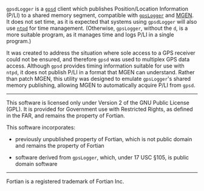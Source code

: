 `gpsdLogger` is a [`gpsd`](https://gpsd.gitlab.io/gpsd/index.html) client which publishes
Position/Location Information (P/LI) to a shared memory segment, compatible
with
[`gpsLogger`](https://github.com/USNavalResearchLaboratory/gpsLogger)
and [MGEN](https://github.com/USNavalResearchLaboratory/mgen).  It does not set
time, as it is expected that systems using `gpsdLogger` will also use
[`ntpd`](http://ntp.org/downloads.html) for time management.  (Otherwise,
`gpsLogger`, without the `d`, is a more suitable program, as it manages time
and logs P/LI in a single program.)

It was created to address the situation where sole access to a GPS receiver
could not be ensured, and therefore `gpsd` was used to multiplex GPS data
access.  Although `gpsd` provides timing information suitable for use with
`ntpd`, it does not publish P/LI in a format that MGEN can understand.
Rather than patch MGEN, this utility was designed to emulate `gpsLogger`'s
shared memory publishing, allowing MGEN to automatically acquire P/LI from
`gpsd`.

---

This software is licensed only under Version 2 of the GNU Public License
(GPL).  It is provided for Government use with Restricted Rights, as defined
in the FAR, and remains the property of Fortian.

This software incorporates:

- previously unpublished property of Fortian, which is not public domain and
  remains the property of Fortian

- software derived from `gpsLogger`, which, under 17 USC &sect;105, is
  public domain software

----

Fortian is a registered trademark of Fortian Inc.
